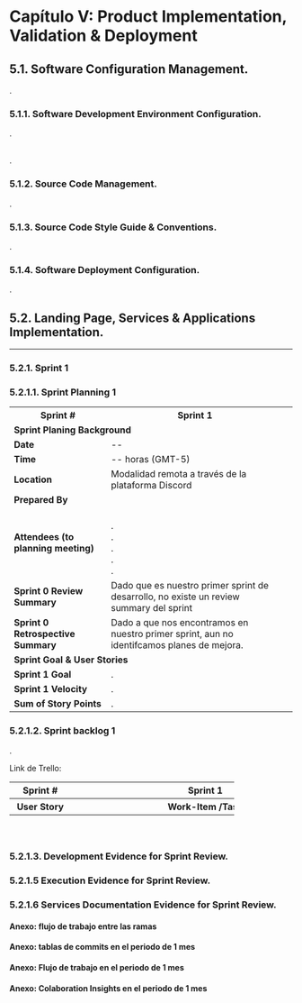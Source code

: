 # Capítulo V: Product Implementation, Validation & Deployment
## 5.1. Software Configuration Management.
.

### 5.1.1. Software Development Environment Configuration.
.

<br>
.         

### 5.1.2. Source Code Management.
.

### 5.1.3. Source Code Style Guide & Conventions.

.


### 5.1.4. Software Deployment Configuration.
.


## 5.2. Landing Page, Services & Applications Implementation.
<hr>

### 5.2.1. Sprint 1

### 5.2.1.1. Sprint Planning 1

<table>
     <tr> 
        <th>  Sprint #  </th>
        <th> Sprint 1 </th>
     </tr>
     <tr> 
        <td style="font-weight: bold;" colspan="7"> Sprint Planing Background</td>
     </tr>
     <tr>
       <td style="font-weight: bold;"> Date </td>
       <td> -- </td>
     </tr>
     <tr>
       <td style="font-weight: bold;"> Time </td>
       <td> -- horas (GMT-5) </td>
     </tr>
     <tr>
       <td style="font-weight: bold;"> Location </td>
       <td> Modalidad remota a través de la plataforma Discord <td>
     </tr>
      <tr>
        <td style="font-weight: bold;"> Prepared By </td>
        <td>  <td>
     </tr>
        <tr>
        <td style="font-weight: bold;"> Attendees (to planning meeting) </td>
        <td> 
        <br>
          . 
           <br>
         .
          <br>
           .
          <br>
        . 
              <br>
         .
         <td>
     </tr>
     <tr>
        <td style="font-weight: bold;"> Sprint 0 Review Summary </td>
        <td> Dado que es nuestro primer sprint de desarrollo, no existe 
        un review summary del sprint <td>
     </tr>
     <tr>
        <td style="font-weight: bold;"> Sprint 0 Retrospective Summary </td>
        <td> Dado a que nos encontramos en nuestro primer sprint, aun no identifcamos planes de mejora.<td>
     </tr>
     <tr> 
        <td style="font-weight: bold;" colspan="7"> Sprint Goal & User Stories</td>
     </tr>
       <tr>
          <td style="font-weight: bold;"> Sprint 1 Goal</td>
          <td>  . <td>
      </tr>
       <tr>
          <td style="font-weight: bold;"> Sprint 1 Velocity </td>
          <td>  . <td>
      </tr>
      <tr>
          <td style="font-weight: bold;"> Sum of Story Points </td>
          <td> . <td>
      </tr>


  </table>


### 5.2.1.2. Sprint backlog 1

.

Link de Trello:


<table style="width:400px; height:100px;"> 
   <tr>
      <th colspan="4"> Sprint # </th>
      <th colspan="7"> Sprint 1 </th>
   </tr>
   <tr >
     <th colspan="4"> User Story </th>
     <th colspan="7"> Work-Item /Task</th>
   </tr>
   <tr>
     <th > Id </th>
     <th colspan="3"> Title </th>
     <th> Id </th>
     <th > Title </th>
     <th> Description </th>
     <th> Estimation (Hours) </th>
     <th> Assigned To </th> 
     <th> Status (To-do / In-Process / To- Review / Done) </th>
   </tr>
     <tr>
      <th> EP1-US01 </th>
     <th colspan="3"> . </th>
      <th> W01  </th>
     <th> . </th>
     <th> .</th>
     <th> </th>
     <th> . </th> 
     <th> . </th>
   </tr>
    <tr>
      <th> EP1-US01 </th>
     <th colspan="3">  .  </th>
      <th> W02  </th>
     <th> . </th>
     <th> . </th>
     <th> . </th>
     <th> . </th> 
     <th> . </th>
   </tr>
    <tr>
      <th> EP1-US02 </th>
     <th colspan="3"> .</th>
      <th> W03  </th>
     <th> . </th>
     <th> . </th>
     <th> . </th>
     <th> . </th> 
     <th> . </th>
   </tr>




</table>


### 5.2.1.3. Development Evidence for Sprint Review.


### 5.2.1.5 Execution Evidence for Sprint Review.



### 5.2.1.6 Services Documentation Evidence for Sprint Review.


#### Anexo: flujo de trabajo entre las ramas


#### Anexo: tablas de commits en el periodo de 1 mes


#### Anexo: Flujo de trabajo en el periodo de 1 mes



#### Anexo: Colaboration Insights en el periodo de 1 mes

 

 